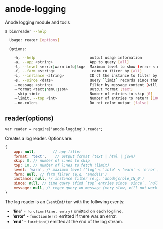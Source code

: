 # anode-logging #

Anode logging module and tools

```bash
$ bin/reader --help

  Usage: reader [options]

  Options:

    -h, --help                         output usage information
    -a, --app <string>                 App to query [all]
    -l, --level <error|warn|info|log>  Maximum level to show (error < warn < info < log) [warn]
    -f, --farm <string>                 Farm to filter by [all]
    -i, --instance <string>            ID of the instance to filter by []
    -s, --since <date>                 Query `limit` records since that date [now]
    --message <string>                 Filter by message content (will be very slow) []
    --format <text|html|json>          Output format [text]
    --skip <int>                       Number of entries to skip [0]
    --limit, --top <int>               Number of entries to return [100]
    --no-colors                        Do not color output [false]
```

## reader(options) ##

```
var reader = require('anode-logging').reader;
```

Creates a log reader. Options are:

```js
{
    app: null,        // app filter
    format: 'text',    // output format (text | html | json)
    skip: 0, // number of lines to skip
    top: 10, // number of lines to fetch (limit)
    level: 'warn', // maximum level ('log' < 'info' < 'warn' < 'error')
    farm: null, // farm filter (e.g. 'anodejs')
    instance: null, // instance filter (e.g. 'anodejsrole_IN_0')
    since: null, // time query (find `top` entries since `since`. `null` means now).
    message: null, // regex query on message (very slow, will not work probably)
}
```

The log reader is an `EventEmitter` with the following events:

 * __'line'__ - `function(line, entry)` emitted on each log line.
 * __'error'__ - `function(err)` emitted if there was an error.
 * __'end'__ - `function()` emitted at the end of the log stream.
